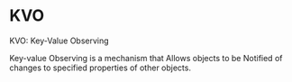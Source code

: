 # KVO
KVO: Key-Value Observing

Key-value Observing is a mechanism that Allows objects to be Notified of changes to specified properties of other objects. 
